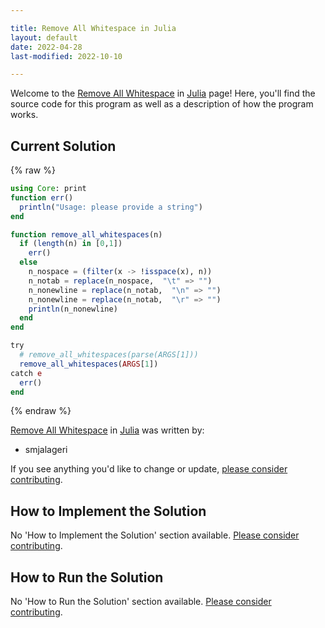 ```yaml
---

title: Remove All Whitespace in Julia
layout: default
date: 2022-04-28
last-modified: 2022-10-10

---
```


Welcome to the [Remove All Whitespace](https://sampleprograms.io/projects/remove-all-whitespace) in [Julia](https://sampleprograms.io/languages/julia) page! Here, you'll find the source code for this program as well as a description of how the program works.

## Current Solution

{% raw %}

```julia
using Core: print
function err()
  println("Usage: please provide a string")
end

function remove_all_whitespaces(n)
  if (length(n) in [0,1])
    err()
  else
    n_nospace = (filter(x -> !isspace(x), n))
    n_notab = replace(n_nospace,  "\t" => "")
    n_nonewline = replace(n_notab,  "\n" => "")
    n_nonewline = replace(n_notab,  "\r" => "")
    println(n_nonewline)
  end
end

try
  # remove_all_whitespaces(parse(ARGS[1]))
  remove_all_whitespaces(ARGS[1])
catch e
  err()
end
```

{% endraw %}

[Remove All Whitespace](https://sampleprograms.io/projects/remove-all-whitespace) in [Julia](https://sampleprograms.io/languages/julia) was written by:

- smjalageri

If you see anything you'd like to change or update, [please consider contributing](https://github.com/TheRenegadeCoder/sample-programs).

## How to Implement the Solution

No 'How to Implement the Solution' section available. [Please consider contributing](https://github.com/TheRenegadeCoder/sample-programs-website).

## How to Run the Solution

No 'How to Run the Solution' section available. [Please consider contributing](https://github.com/TheRenegadeCoder/sample-programs-website).